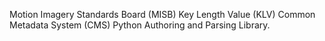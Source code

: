 Motion Imagery Standards Board (MISB) Key Length Value (KLV) Common Metadata
System (CMS) Python Authoring and Parsing Library.

